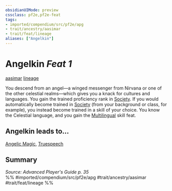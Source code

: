 ```yaml
---
obsidianUIMode: preview
cssclass: pf2e,pf2e-feat
tags:
- imported/compendium/src/pf2e/apg
- trait/ancestry/aasimar
- trait/feat/lineage
aliases: ["Angelkin"]
---
```

# Angelkin  *Feat 1*  
[aasimar](aasimar-apg.md)  [lineage](lineage-apg.md)  


You descend from an angel—a winged messenger from Nirvana or one of the other celestial realms—which gives you a knack for cultures and languages. You gain the trained proficiency rank in [Society](../skills.md#Society). If you would automatically become trained in [Society](../skills.md#Society) (from your background or class, for example), you instead become trained in a skill of your choice. You know the Celestial language, and you gain the [Multilingual](multilingual.md) skill feat.

## Angelkin leads to...

[Angelic Magic](angelic-magic-apg.md), [Truespeech](truespeech-loag.md)

## Summary

*Source: Advanced Player's Guide p. 35*  
%% #imported/compendium/src/pf2e/apg #trait/ancestry/aasimar #trait/feat/lineage %%